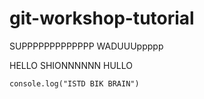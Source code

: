 # git-workshop-tutorial
SUPPPPPPPPPPPPP
WADUUUppppp

HELLO SHIONNNNNN
HULLO
```
console.log("ISTD BIK BRAIN")
```
